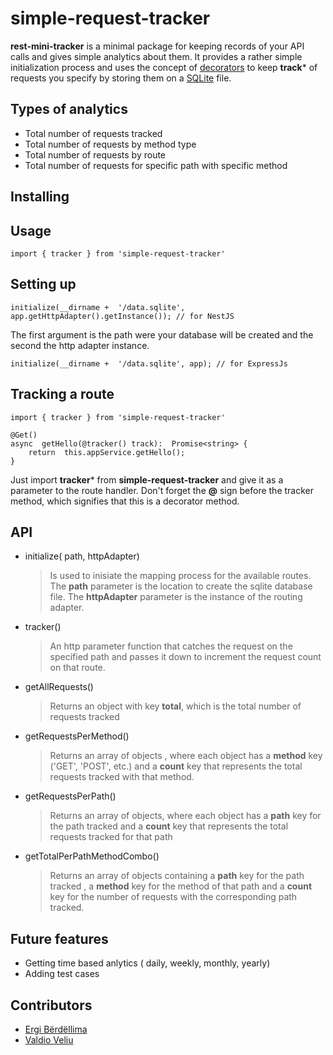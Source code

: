 # simple-request-tracker

**rest-mini-tracker** is a minimal package for keeping records of your API calls and gives simple analytics about them.
It provides a rather simple initialization process and uses the concept of [decorators](https://www.typescriptlang.org/docs/handbook/decorators.html) to keep **track*** of requests you specify by storing them on a [SQLite](https://www.sqlite.org/index.html) file.



## Types of analytics
- Total number of requests tracked
- Total number of requests by method type
- Total number of requests by route
- Total number of requests for specific path with specific method


## Installing


## Usage

    import { tracker } from 'simple-request-tracker'

## Setting up
    initialize(__dirname +  '/data.sqlite', app.getHttpAdapter().getInstance()); // for NestJS

The first argument is the path were your database will be created and the second the http adapter instance.

    initialize(__dirname +  '/data.sqlite', app); // for ExpressJs

## Tracking a route

    import { tracker } from 'simple-request-tracker'
    
    @Get()
    async  getHello(@tracker() track):  Promise<string> {
    	return  this.appService.getHello();
    }

Just import **tracker*** from **simple-request-tracker** and give it as a parameter to the route handler. Don't forget the **@** sign before the tracker method, which signifies that this is a decorator method.

## API

- initialize( path, httpAdapter)
	> Is used to inisiate the mapping process for the available routes. The **path** parameter is the location to create the sqlite database file. The **httpAdapter** parameter is the instance of the routing adapter.
- tracker()
	> An http parameter function that catches the request on the specified path and passes it down to increment the request count on that route.
- getAllRequests()
	> Returns an object with key **total**, which is the total number of requests tracked
- getRequestsPerMethod()
	> Returns an array of objects , where each object has a **method** key ('GET', 'POST', etc.) and a **count** key that represents the total requests tracked with that method.
- getRequestsPerPath()
	> Returns an array of objects, where each object has a **path** key  for the path tracked and a **count** key that represents the total requests tracked for that path
- getTotalPerPathMethodCombo()
	> Returns an array of objects containing a **path** key for the path tracked , a **method** key for the method of that path and a **count** key for the number of requests with the corresponding path tracked.


## Future features
- Getting time based anlytics ( daily, weekly, monthly, yearly)
- Adding test cases


## Contributors
- [Ergi Bërdëllima](https://github.com/Bhfreagra) 
- [Valdio Veliu](https://github.com/valdio)


